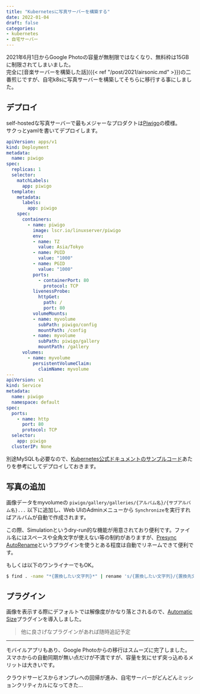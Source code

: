```yaml
---
title: "Kubernetesに写真サーバーを構築する"
date: 2022-01-04
draft: false
categories:
- kubernetes
- 自宅サーバー
---
```


2021年6月1日からGoogle Photoの容量が無制限ではなくなり、無料枠は15GBに制限されてしまいました。  
完全に[音楽サーバーを構築した話]({{< ref "/post/2021/airsonic.md" >}})の二番煎じですが、自宅k8sに写真サーバーを構築してそちらに移行する事にしました。

## デプロイ
self-hostedな写真サーバーで最もメジャーなプロダクトは[Piwigo](https://piwigo.org/)の模様。  
サクっとyamlを書いてデプロイします。

```yaml
apiVersion: apps/v1
kind: Deployment
metadata:
  name: piwigo
spec:
  replicas: 1
  selector:
    matchLabels:
      app: piwigo
  template:
    metadata:
      labels:
        app: piwigo
    spec:
      containers:
        - name: piwigo
          image: lscr.io/linuxserver/piwigo
          env:
          - name: TZ
            value: Asia/Tokyo
          - name: PUID
            value: "1000"
          - name: PGID
            value: "1000"
          ports:
            - containerPort: 80
              protocol: TCP
          livenessProbe:
            httpGet:
              path: /
              port: 80
          volumeMounts:
          - name: myvolume
            subPath: piwigo/config
            mountPath: /config
          - name: myvolume
            subPath: piwigo/gallery
            mountPath: /gallery
      volumes:
        - name: myvolume
          persistentVolumeClaim:
            claimName: myvolume
---
apiVersion: v1
kind: Service
metadata:
  name: piwigo
  namespace: default
spec:
  ports:
    - name: http
      port: 80
      protocol: TCP
  selector:
    app: piwigo
  clusterIP: None
```

別途MySQLも必要なので、[Kubernetes公式ドキュメントのサンプルコード](https://kubernetes.io/ja/docs/tasks/run-application/run-replicated-stateful-application/#mysql%E3%82%92%E3%83%87%E3%83%97%E3%83%AD%E3%82%A4%E3%81%99%E3%82%8B)あたりを参考にしてデプロイしておきます。

## 写真の追加

画像データをmyvolumeの `piwigo/gallery/galleries/{アルバム名}/{サブアルバム名}...` 以下に追加し、Web UIのAdminメニューから `Synchronize`を実行すればアルバムが自動で作成されます。  

この際、Simulationというdry-run的な機能が用意されており便利です。ファイル名にはスペースや全角文字が使えない等の制約がありますが、[Presync AutoRename](https://piwigo.org/ext/extension_view.php?eid=902)というプラグインを使うとある程度は自動でリネームできて便利です。  
  
もしくは以下のワンライナーでもOK。

```sh
$ find . -name "*{置換したい文字列}*" | rename 's/{置換したい文字列}/{置換先文字列}/g'
```

## プラグイン

画像を表示する際にデフォルトでは解像度がかなり落とされるので、[Automatic Size](https://piwigo.org/ext/extension_view.php?eid=702)プラグインを導入しました。  

> 他に良さげなプラグインがあれば随時追記予定

---

モバイルアプリもあり、Google Photoからの移行はスムーズに完了しました。  
スマホからの自動同期が無い点だけが不満ですが、容量を気にせず突っ込めるメリットは大きいです。

クラウドサービスからオンプレへの回帰が進み、自宅サーバーがどんどんミッションクリティカルになってきた...